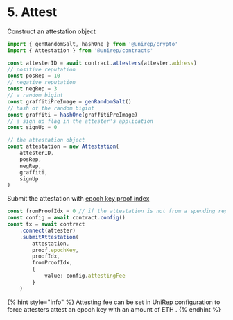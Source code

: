 # 5. Attest

Construct an attestation object

```typescript
import { genRandomSalt, hashOne } from '@unirep/crypto'
import { Attestation } from '@unirep/contracts' 

const attesterID = await contract.attesters(attester.address)
// positive reputation
const posRep = 10
// negative reputation
const negRep = 3
// a random bigint
const graffitiPreImage = genRandomSalt()
// hash of the random bigint
const graffiti = hashOne(graffitiPreImage)
// a sign up flag in the attester's application
const signUp = 0

// the attestation object
const attestation = new Attestation(
    attesterID,
    posRep,
    negRep,
    graffiti,
    signUp
)
```

Submit the attestation with [epoch key proof index](4.-epoch-key-proof.md#7.-get-proof-index)

```typescript
const fromProofIdx = 0 // if the attestation is not from a spending reputation action
const config = await contract.config()
const tx = await contract
    .connect(attester)
    .submitAttestation(
        attestation,
        proof.epochKey,
        proofIdx,
        fromProofIdx,
        {
            value: config.attestingFee
        }
    )
```

{% hint style="info" %}
Attesting fee can be set in UniRep configuration to force attesters attest an epoch key with an amount of ETH .
{% endhint %}
